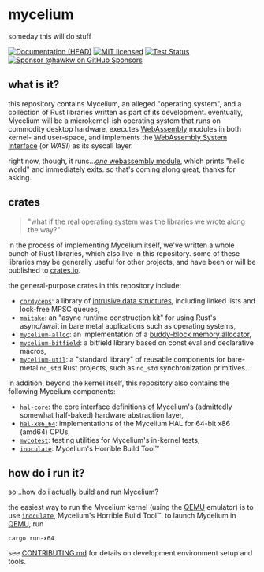 # mycelium

someday this will do stuff

[![Documentation (HEAD)][docs-main-badge]][docs-main-url]
[![MIT licensed][mit-badge]][mit-url]
[![Test Status][tests-badge]][tests-url]
[![Sponsor @hawkw on GitHub Sponsors][sponsor-badge]][sponsor-url]

[docs-main-badge]: https://img.shields.io/netlify/3ec00bb5-251a-4f83-ac7f-3799d95db0e6?label=docs%20%28main%20branch%29
[docs-main-url]: https://mycelium.elizas.website/
[mit-badge]: https://img.shields.io/badge/license-MIT-blue.svg
[mit-url]: ../LICENSE
[tests-badge]: https://github.com/hawkw/mycelium/actions/workflows/ci.yml/badge.svg?branch=main
[tests-url]: https://github.com/hawkw/mycelium/actions/workflows/ci.yml
[sponsor-badge]: https://img.shields.io/badge/sponsor-%F0%9F%A4%8D-ff69b4
[sponsor-url]: https://github.com/sponsors/hawkw

## what is it?

this repository contains Mycelium, an alleged "operating system", and a
collection of Rust libraries written as part of its development. eventually,
Mycelium will be a microkernel-ish operating system that runs on commodity
desktop hardware, executes [WebAssembly] modules in both kernel- and user-space,
and implements the [WebAssembly System Interface][wasi] (or _WASI_) as its syscall layer.

right now, though, it runs...[_one_ webassembly module][helloworld], which
prints "hello world" and immediately exits. so that's coming along great,
thanks for asking.

## crates

> "what if the real operating system was the libraries we wrote along the way?"

in the process of implementing Mycelium itself, we've written a whole bunch of
Rust libraries, which also live in this repository. some of these libraries may
be generally useful for other projects, and have been or will be published to
[crates.io].

the general-purpose crates in this repository include:

- [`cordyceps`]: a library of [intrusive data structures][intrusive], including
  linked lists and lock-free MPSC queues,
- [`maitake`]: an "async runtime construction kit" for using Rust's async/await
  in bare metal applications such as operating systems,
- [`mycelium-alloc`]: an implementation of a [buddy-block memory allocator][buddy],
- [`mycelium-bitfield`]: a bitfield library based on const eval and declarative
  macros,
- [`mycelium-util`]: a "standard library" of reusable components for bare-metal
  `no_std` Rust projects, such as `no_std` synchronization primitives.

in addition, beyond the kernel itself, this repository also contains the
following Mycelium components:

- [`hal-core`]: the core interface definitions of Mycelium's (admittedly
  somewhat half-baked) hardware abstraction layer,
- [`hal-x86_64`]: implementations of the Mycelium HAL for 64-bit x86 (amd64)
  CPUs,
- [`mycotest`]: testing utilities for Mycelium's in-kernel tests,
- [`inoculate`]: Mycelium's Horrible Build Tool™

## how do i run it?

so...how do i actually build and run Mycelium?

the easiest way to run the Mycelium kernel (using the [QEMU] emulator) is to use
[`inoculate`], Mycelium's Horrible Build Tool™. to launch Mycelium in [QEMU], run

```console
cargo run-x64
```

see [CONTRIBUTING.md] for details on development environment setup and tools.

[WebAssembly]: https://webassembly.org/
[wasi]: https://github.com/WebAssembly/WASI
[helloworld]: https://github.com/hawkw/mycelium/blob/main/src/helloworld.wast
[crates.io]: https://crates.io

[`cordyceps`]: https://github.com/hawkw/mycelium/tree/main/cordyceps
[`maitake`]: https://github.com/hawkw/mycelium/tree/main/maitake
[`mycelium-alloc`]: https://github.com/hawkw/mycelium/tree/main/alloc
[`mycelium-bitfield`]: https://github.com/hawkw/mycelium/tree/main/bitfield
[`mycelium-util`]: https://github.com/hawkw/mycelium/tree/main/util
[`hal-core`]: https://github.com/hawkw/mycelium/tree/main/hal-core
[`hal-x86_64`]: https://github.com/hawkw/mycelium/tree/main/hal-x86_64
[`mycotest`]: https://github.com/hawkw/mycelium/tree/main/mycotest
[`inoculate`]: https://github.com/hawkw/mycelium/tree/main/inoculate

[intrusive]:
    https://www.boost.org/doc/libs/1_45_0/doc/html/intrusive/intrusive_vs_nontrusive.html
[buddy]: https://en.wikipedia.org/wiki/Buddy_memory_allocation
[QEMU]: https://www.qemu.org/
[CONTRIBUTING.md]: https://github.com/hawkw/mycelium/blob/main/CONTRIBUTING.md
